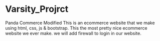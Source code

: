# Varsity_Projrct
Panda Commerce Modified
This is an ecommerce website that we make using html, css, js & bootstrap. This the most pretty nice ecommerce website we ever make. we will add firewall to login in our 
website.

